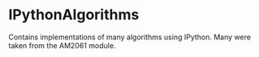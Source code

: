 # IPythonAlgorithms
 Contains implementations of many algorithms using IPython. Many were taken from the AM2061 module.

